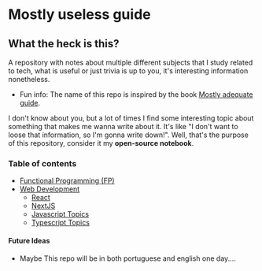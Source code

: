 # Mostly useless guide

## What the heck is this?

A repository with notes about multiple different subjects that I study related to tech, what is useful or just trivia is up to you, it's interesting information nonetheless.

- Fun info: The name of this repo is inspired by the book [Mostly adequate guide](https://github.com/MostlyAdequate/mostly-adequate-guide).

I don't know about you, but a lot of times I find some interesting topic about something that makes me wanna write about it. It's like "I don't want to loose that information, so I'm gonna write down!". Well, that's the purpose of this repository, consider it my **open-source notebook**.

### Table of contents

- [Functional Programming (FP)]()
- [Web Development]()
  - [React]()
  - [NextJS]()
  - [Javascript Topics]()
  - [Typescript Topics]()

#### Future Ideas

- Maybe This repo will be in both portuguese and english one day....
